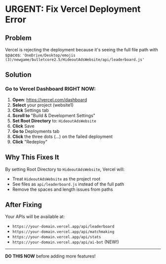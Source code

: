 # URGENT: Fix Vercel Deployment Error

## Problem
Vercel is rejecting the deployment because it's seeing the full file path with spaces:
`'OneDrive/Desktop/emojis (3)/newgame/bulletcore2.5/HideoutAdsWebsite/api/leaderboard.js'`

## Solution

### Go to Vercel Dashboard RIGHT NOW:

1. **Open**: https://vercel.com/dashboard
2. **Select** your project (website1)
3. **Click** Settings tab
4. **Scroll to** "Build & Development Settings"
5. **Set Root Directory** to: `HideoutAdsWebsite`
6. **Click** Save
7. **Go to** Deployments tab
8. **Click** the three dots (...) on the failed deployment
9. **Click** "Redeploy"

## Why This Fixes It

By setting Root Directory to `HideoutAdsWebsite`, Vercel will:
- Treat `HideoutAdsWebsite` as the project root
- See files as `api/leaderboard.js` instead of the full path
- Remove the spaces and length issues from paths

## After Fixing

Your APIs will be available at:
- `https://your-domain.vercel.app/api/leaderboard`
- `https://your-domain.vercel.app/api/matchmaking`  
- `https://your-domain.vercel.app/api/stats`
- `https://your-domain.vercel.app/api/ai-bot` (NEW!)

---

**DO THIS NOW** before adding more features!
